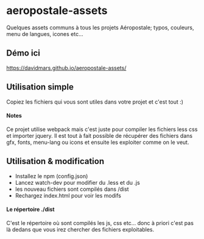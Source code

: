 # aeropostale-assets
Quelques assets communs à tous les projets Aéropostale; typos, couleurs, menu de langues, icones etc...

## Démo ici
https://davidmars.github.io/aeropostale-assets/

## Utilisation simple
Copiez les fichiers qui vous sont utiles dans votre projet et c'est tout :)

#### Notes
Ce projet utilise webpack mais c'est juste pour compiler les fichiers less css et importer jquery.
Il est tout à fait possible de récupérer des fichiers dans gfx, fonts, menu-lang ou icons et ensuite les exploiter comme on le veut.

## Utilisation & modification
 - Installez le npm (config.json)
 - Lancez watch-dev pour modifier du .less et du .js
 - les nouveau fichiers sont compilés dans /dist
 - Rechargez index.html pour voir les modifs
 
 #### Le répertoire ./dist
 C'est le répertoire où sont compilés les js, css etc... 
 donc à priori c'est pas là dedans que vous irez chercher des fichiers exploitables.
